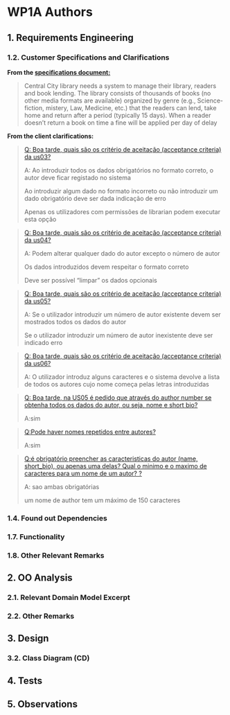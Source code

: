 # WP1A Authors
## 1. Requirements Engineering


### 1.2. Customer Specifications and Clarifications

**From the [specifications document:](https://moodle.isep.ipp.pt/pluginfile.php/372607/mod_resource/content/0/PSOFT_LETI_assignment_2023-2024.pdf)**
>Central City library needs a system to manage their library, readers and book lending. The library consists
of thousands of books (no other media formats are available) organized by genre (e.g., Science-fiction,
mistery, Law, Medicine, etc.) that the readers can lend, take home and return after a period (typically 15
days). When a reader doesn’t return a book on time a fine will be applied per day of delay

**From the client clarifications:**

>[Q: Boa tarde, quais são os critério de aceitação (acceptance criteria) da us03?](https://moodle.isep.ipp.pt/mod/forum/discuss.php?d=29067)
>
>A: Ao introduzir todos os dados obrigatórios no formato correto, o autor deve ficar registado no sistema
>
>Ao introduzir algum dado no formato incorreto ou não introduzir um dado obrigatório deve ser dada indicação de erro
>
>Apenas os utilizadores com permissões de librarian podem executar esta opção

>[Q: Boa tarde, quais são os critério de aceitação (acceptance criteria) da us04?](https://moodle.isep.ipp.pt/mod/forum/discuss.php?d=29068)
>
>A: Podem alterar qualquer dado do autor excepto o número de autor
>
>Os dados introduzidos devem respeitar o formato correto
>
>Deve ser possível “limpar” os dados opcionais

>[Q: Boa tarde, quais são os critério de aceitação (acceptance criteria) da us05?](https://moodle.isep.ipp.pt/mod/forum/discuss.php?d=29069)
>
>A: Se o utilizador introduzir um número de autor existente devem ser mostrados todos os dados do autor
>
>Se o utilizador introduzir um número de autor inexistente deve ser indicado erro

>[Q: Boa tarde, quais são os critério de aceitação (acceptance criteria) da us06?](https://moodle.isep.ipp.pt/mod/forum/discuss.php?d=29070)
>
>A:  O utilizador introduz alguns caracteres e o sistema devolve a lista de todos os autores cujo nome começa pelas letras introduzidas

>[Q: Boa tarde, na US05 é pedido que através do author number se obtenha todos os dados do autor, ou seja, nome e short bio?
](https://moodle.isep.ipp.pt/mod/forum/discuss.php?d=29089)
>
>A:sim

>[Q:Pode haver nomes repetidos entre autores?](https://moodle.isep.ipp.pt/mod/forum/discuss.php?d=29337#p37151)
>
>A:sim

>[Q:é obrigatório preencher as caracteristicas do autor (name, short_bio), ou apenas uma delas?
Qual o minimo e o maximo de caracteres para um nome de um autor?
?](https://moodle.isep.ipp.pt/mod/forum/discuss.php?d=29333#p37137)
>
>A: sao ambas obrigatórias
>
>um nome de author tem um máximo de 150 caracteres



### 1.4. Found out Dependencies
### 1.7. Functionality
### 1.8. Other Relevant Remarks
## 2. OO Analysis
### 2.1. Relevant Domain Model Excerpt
### 2.2. Other Remarks
## 3. Design
### 3.2. Class Diagram (CD)
## 4. Tests
## 5. Observations
